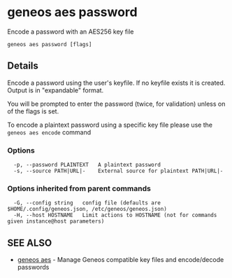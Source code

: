 # geneos aes password

Encode a password with an AES256 key file

```text
geneos aes password [flags]
```

## Details

Encode a password using the user's keyfile. If no keyfile exists it
is created. Output is in "expandable" format.

You will be prompted to enter the password (twice, for validation)
unless on of the flags is set.

To encode a plaintext password using a specific key file please use
the `geneos aes encode` command

### Options

```text
  -p, --password PLAINTEXT   A plaintext password
  -s, --source PATH|URL|-    External source for plaintext PATH|URL|-
```

### Options inherited from parent commands

```text
  -G, --config string   config file (defaults are $HOME/.config/geneos.json, /etc/geneos/geneos.json)
  -H, --host HOSTNAME   Limit actions to HOSTNAME (not for commands given instance@host parameters)
```

## SEE ALSO

* [geneos aes](geneos_aes.md)	 - Manage Geneos compatible key files and encode/decode passwords
